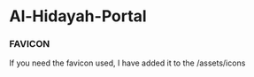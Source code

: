 # Al-Hidayah-Portal

### FAVICON

If you need the favicon used, I have added it to the /assets/icons

